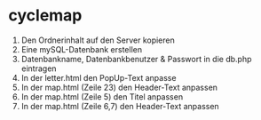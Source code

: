 cyclemap
========





1. Den Ordnerinhalt auf den Server kopieren
2. Eine mySQL-Datenbank erstellen
2. Datenbankname, Datenbankbenutzer & Passwort in die db.php eintragen
3. In der letter.html den PopUp-Text anpasse
4. In der map.html (Zeile 23) den Header-Text anpassen
4. In der map.html (Zeile 5) den Titel anpassen
4. In der map.html (Zeile 6,7) den Header-Text anpassen
